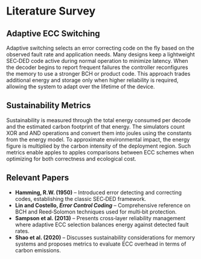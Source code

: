 # Literature Survey

## Adaptive ECC Switching

Adaptive switching selects an error correcting code on the fly based on the
observed fault rate and application needs. Many designs keep a lightweight
SEC‑DED code active during normal operation to minimize latency. When the
decoder begins to report frequent failures the controller reconfigures the
memory to use a stronger BCH or product code. This approach trades additional
energy and storage only when higher reliability is required, allowing the
system to adapt over the lifetime of the device.

## Sustainability Metrics

Sustainability is measured through the total energy consumed per decode and the
estimated carbon footprint of that energy. The simulators count XOR and AND
operations and convert them into joules using the constants from the energy
model. To approximate environmental impact, the energy figure is multiplied by
the carbon intensity of the deployment region. Such metrics enable apples to
apples comparisons between ECC schemes when optimizing for both correctness and
ecological cost.

## Relevant Papers

- **Hamming, R.W. (1950)** – Introduced error detecting and correcting codes,
  establishing the classic SEC‑DED framework.
- **Lin and Costello, *Error Control Coding*** – Comprehensive reference on
  BCH and Reed‑Solomon techniques used for multi‑bit protection.
- **Sampson et al. (2013)** – Presents cross‑layer reliability management
  where adaptive ECC selection balances energy against detected fault rates.
- **Shao et al. (2020)** – Discusses sustainability considerations for memory
  systems and proposes metrics to evaluate ECC overhead in terms of carbon
  emissions.
